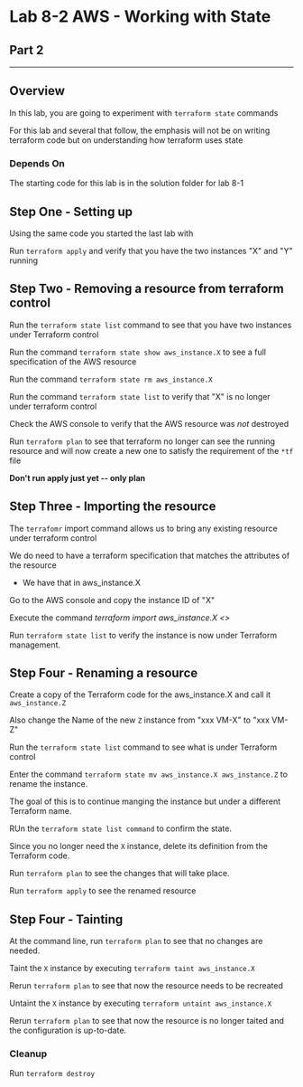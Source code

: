 # Lab 8-2 AWS  - Working with State

## Part 2

---

## Overview

In this lab, you are going to experiment with `terraform state` commands

For this lab and several that follow, the emphasis will not be on writing terraform code but on understanding how terraform uses state

### Depends On
The starting code for this lab is in the solution folder for lab 8-1

## Step One - Setting up

Using the same code you started the last lab with

Run `terraform apply` and verify that you have the two instances "X" and "Y" running

## Step Two - Removing a resource from terraform control

Run the `terraform state list` command to see that you have two instances under Terraform control

Run the command `terraform state show aws_instance.X` to see a full specification of the AWS resource

Run the command `terraform state rm aws_instance.X`

Run the command `terraform state list` to verify that "X" is no longer under terraform control

Check the AWS console to verify that the AWS resource was _not_ destroyed

Run `terraform plan` to see that terraform no longer can see the running resource and will now create a new one to satisfy the requirement of the `*tf` file

__Don't run apply just yet -- only plan__

## Step Three - Importing the resource

The `terrafomr` import command allows us to bring any existing resource under terraform control

We do need to have a terraform specification that matches the attributes of the resource 
- We have that in aws_instance.X

Go to the AWS console and copy the instance ID of "X"

Execute the command _terraform import aws_instance.X <<instance id of X>>_

Run `terraform state list` to verify the instance is now under Terraform management.


## Step Four - Renaming a resource

Create a copy of the Terraform code for the aws_instance.X and call it `aws_instance.Z`
    
Also change the Name of the new `Z` instance from "xxx VM-X" to "xxx VM-Z"

Run the `terraform state list` command to see what is under Terraform control

Enter the command `terraform state mv aws_instance.X aws_instance.Z` to rename the instance.

The goal of this is to continue manging the instance but under a different Terraform name. 

RUn the `terraform state list command` to confirm the state.

Since you no longer need the `X` instance, delete its definition from the Terraform code. 

Run  `terraform plan` to see the changes that will take place.

Run `terraform apply` to see the renamed resource

## Step Four - Tainting

At the command line, run `terraform plan` to see that no changes are needed.

Taint the `X` instance by executing `terraform taint aws_instance.X`

Rerun `terraform plan` to see that now the resource needs to be recreated

Untaint the `X` instance by executing `terraform untaint aws_instance.X`

Rerun `terraform plan` to see that now the resource is no longer taited and the configuration is up-to-date.

### Cleanup

Run `terraform destroy`

